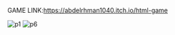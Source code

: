 GAME LINK:https://abdelrhman1040.itch.io/html-game

![p1](https://github.com/user-attachments/assets/0ff8b3b6-45db-4900-bf51-8380147bc644)
![p6](https://github.com/user-attachments/assets/b670312e-6ccd-4bab-a861-72acb79da4c1)
